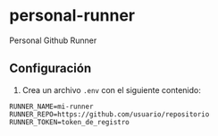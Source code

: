 # personal-runner
Personal Github Runner

## Configuración

1. Crea un archivo `.env` con el siguiente contenido:

```env
RUNNER_NAME=mi-runner
RUNNER_REPO=https://github.com/usuario/repositorio
RUNNER_TOKEN=token_de_registro